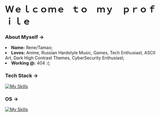 # Ｗｅｌｃｏｍｅ⠀ｔｏ ⠀ｍｙ ⠀ｐｒｏｆｉｌｅ

### About Myself -> 
<li>
   <b>Name:</b> Rene/Tamao;
</li>
<li>
   <b>Loves:</b> Anime, Russian Hardstyle Music, Games, Tech Enthusiast, ASCII Art, Dark High Contrast Themes, CyberSecurity Enthusiast;
</li>
<li>
   <b>Working @:</b> 404 :(; 
</li>

### Tech Stack ->
[![My Skills](https://skillicons.dev/icons?i=c,html,css,py,mysql,php,git,github,stackoverflow,vscode,vim&perline=5)](https://skillicons.dev)

### OS ->

[![My Skills](https://skillicons.dev/icons?i=windows,mint&perline=4)](https://skillicons.dev)
